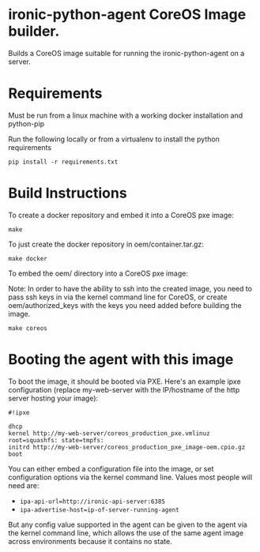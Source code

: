 # ironic-python-agent CoreOS Image builder.

Builds a CoreOS image suitable for running the ironic-python-agent on a server.

# Requirements

Must be run from a linux machine with a working docker installation and python-pip

Run the following locally or from a virtualenv to install the python requirements
```
pip install -r requirements.txt
``` 

# Build Instructions

To create a docker repository and embed it into a CoreOS pxe image:
```
make
```

To just create the docker repository in oem/container.tar.gz:
```
make docker
``` 

To embed the oem/ directory into a CoreOS pxe image:

Note: In order to have the ability to ssh into the created image, you need to
pass ssh keys in via the kernel command line for CoreOS, or create
oem/authorized_keys with the keys you need added before building the image.
```
make coreos
```

# Booting the agent with this image

To boot the image, it should be booted via PXE. Here's an example ipxe 
configuration (replace my-web-server with the IP/hostname of the http server
hosting your image):

```
#!ipxe

dhcp
kernel http://my-web-server/coreos_production_pxe.vmlinuz root=squashfs: state=tmpfs:
initrd http://my-web-server/coreos_production_pxe_image-oem.cpio.gz
boot
```

You can either embed a configuration file into the image, or set configuration
options via the kernel command line. Values most people will need are:

  - `ipa-api-url=http://ironic-api-server:6385`
  - `ipa-advertise-host=ip-of-server-running-agent`

But any config value supported in the agent can be given to the agent via the
kernel command line, which allows the use of the same agent image across
environments because it contains no state.
